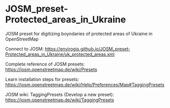 # JOSM_preset-Protected_areas_in_Ukraine
JOSM preset for digitizing boyndaries of protected areas of Ukraine in OpenStreetMap


Connect to JOSM: https://envirogis.github.io/JOSM_preset-Protected_areas_in_Ukraine/uk_protected_areas.xml


Complete reference of JOSM presets: https://josm.openstreetmap.de/wiki/Presets

Learn installation steps for presets: https://josm.openstreetmap.de/wiki/Help/Preferences/Map#TaggingPresets

JOSM wiki: TaggingPresets (Develop a new preset): https://josm.openstreetmap.de/wiki/TaggingPresets